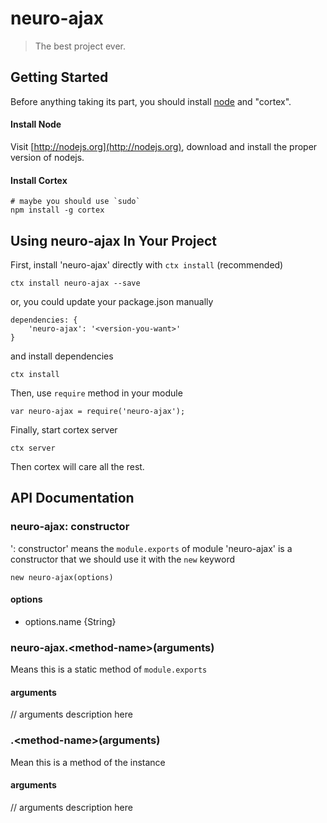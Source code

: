 # neuro-ajax

> The best project ever.

## Getting Started
Before anything taking its part, you should install [node](http://nodejs.org) and "cortex".

#### Install Node

Visit [http://nodejs.org](http://nodejs.org), download and install the proper version of nodejs.

#### Install Cortex

    # maybe you should use `sudo`
    npm install -g cortex

## Using neuro-ajax In Your Project

First, install 'neuro-ajax' directly with `ctx install` (recommended)
	
	ctx install neuro-ajax --save
	
or, you could update your package.json manually
    
    dependencies: {
        'neuro-ajax': '<version-you-want>'
    }
    
and install dependencies
	
	ctx install
    
Then, use `require` method in your module
    
    var neuro-ajax = require('neuro-ajax');
    
Finally, start cortex server
    
    ctx server
    
Then cortex will care all the rest.


## API Documentation

### neuro-ajax: constructor
': constructor' means the `module.exports` of module 'neuro-ajax' is a constructor that we should use it with the `new` keyword

	new neuro-ajax(options)
	
#### options
- options.name {String}



### neuro-ajax.\<method-name\>(arguments)
Means this is a static method of `module.exports`

#### arguments
// arguments description here

### .\<method-name\>(arguments)
Mean this is a method of the instance

#### arguments
// arguments description here